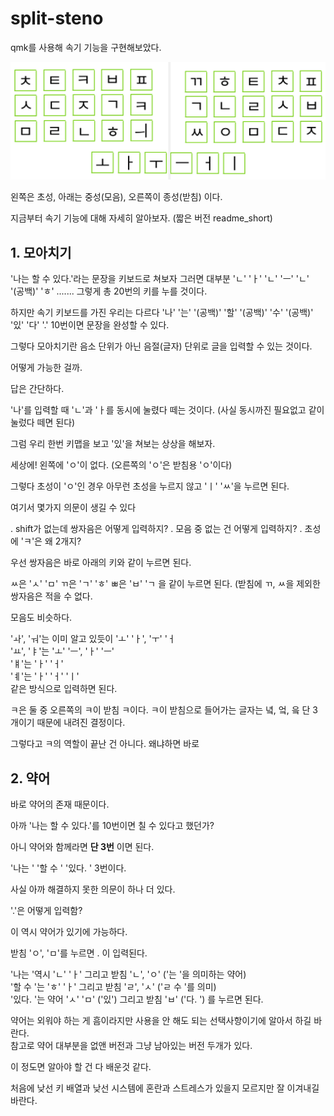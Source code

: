 # split-steno

qmk를 사용해 속기 기능을 구현해보았다. 

![](./keymap.jpg)


왼쪽은 초성, 아래는 중성(모음), 오른쪽이 종성(받침) 이다.

지금부터 속기 기능에 대해 자세히 알아보자. (짧은 버전 readme_short)


## 1. 모아치기

'나는 할 수 있다.'라는 문장을 키보드로 쳐보자 그러면 대부분 'ㄴ' 'ㅏ' 'ㄴ' 'ㅡ' 'ㄴ' '(공백)' 'ㅎ' ....... 그렇게 총  20번의 키를 누를 것이다.

하지만 속기 키보드를 가진 우리는 다르다 '나' '는' '(공백)' '할' '(공백)' '수' '(공백)' '있' '다' '.' 10번이면 문장을 완성할 수 있다.

그렇다 모아치기란 음소 단위가 아닌 음절(글자) 단위로 글을 입력할 수 있는 것이다.

어떻게 가능한 걸까.  

답은 간단하다.

'나'를 입력할 때 'ㄴ'과 'ㅏ를 동시에 눌렸다 떼는 것이다. (사실 동시까진 필요없고 같이 눌렀다 떼면 된다) 

그럼 우리 한번 키맵을 보고 '있'을 쳐보는 상상을 해보자.

세상에! 왼쪽에 'ㅇ'이 없다. (오른쪽의 'ㅇ'은 받침용 'ㅇ'이다)

그렇다 초성이 'ㅇ'인 경우 아무런 초성을 누르지 않고 'ㅣ' 'ㅆ'을 누르면 된다. 

여기서 몇가지 의문이 생길 수 있다

. shift가 없는데 쌍자음은 어떻게 입력하지? 
. 모음 중 없는 건 어떻게 입력하지? 
. 초성에 'ㅋ'은 왜 2개지? 

우선 쌍자음은 바로 아래의 키와 같이 누르면 된다.

ㅆ은 'ㅅ' 'ㅁ'
ㄲ은 'ㄱ' 'ㅎ'
ㅃ은 'ㅂ' 'ㄱ
을 같이 누르면 된다. (받침에 ㄲ, ㅆ을 제외한 쌍자음은 적을 수 없다.

모음도 비슷하다.

'ㅘ', 'ㅝ'는 이미 알고 있듯이 'ㅗ' 'ㅏ', 'ㅜ' 'ㅓ  
'ㅛ', 'ㅑ'는 'ㅗ' 'ㅡ', 'ㅏ' 'ㅡ'   
'ㅒ'는 'ㅏ' 'ㅓ'  
'ㅖ'는 'ㅏ' 'ㅓ' 'ㅣ'  
같은 방식으로 입력하면 된다. 

ㅋ은 둘 중 오른쪽의 ㅋ이 받침 ㅋ이다. 
ㅋ이 받침으로 들어가는 글자는 녘, 엌, 읔 단 3개이기 때문에 내려진 결정이다.

그렇다고 ㅋ의 역할이 끝난 건 아니다. 왜냐하면 바로


## 2. 약어

바로 약어의 존재 때문이다.

아까 '나는 할 수 있다.'를 10번이면 칠 수 있다고 했던가?

아니 약어와 함께라면 **단 3번** 이면 된다.

'나는 ' '할 수 ' '있다. ' 3번이다. 

사실 아까 해결하지 못한 의문이 하나 더 있다.

'.'은 어떻게 입력함?

이 역시 약어가 있기에 가능하다.

받침 'ㅇ', 'ㅁ'를 누르면 . 이 입력된다.

'나는 '역시 'ㄴ' 'ㅏ' 그리고 받침 'ㄴ', 'ㅇ' ('는 '을 의미하는 약어)  
'할 수 '는 'ㅎ' 'ㅏ' 그리고 받침 'ㄹ', 'ㅅ' ('ㄹ 수 '를 의미)  
'있다. '는 약어 'ㅅ' 'ㅁ' ('있') 그리고 받침 'ㅂ' ('다. ') 
를 누르면 된다.

약어는 외워야 하는 게 흠이라지만 사용을 안 해도 되는 선택사항이기에 알아서 하길 바란다.  
참고로 약어 대부분을 없앤 버전과 그냥 남아있는 버전 두개가 있다.

이 정도면 알아야 할 건 다 배운것 같다.

처음에 낮선 키 배열과 낮선 시스템에 혼란과 스트레스가 있을지 모르지만 잘 이겨내길 바란다. 
